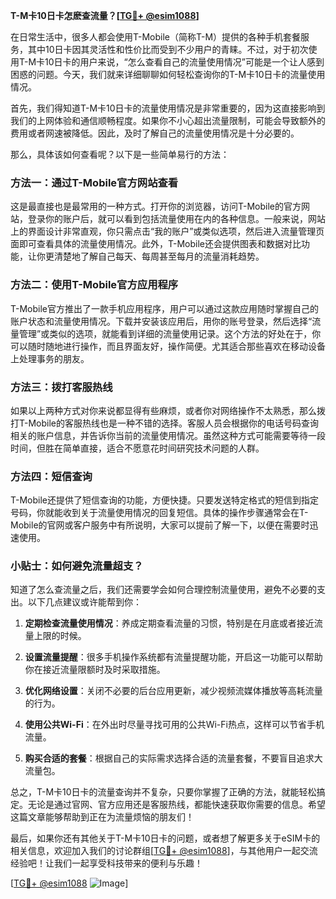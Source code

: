 **T-M卡10日卡怎麽查流量？[[TG💪+ @esim1088](https://t.me/s/esim1088)]**

在日常生活中，很多人都会使用T-Mobile（简称T-M）提供的各种手机套餐服务，其中10日卡因其灵活性和性价比而受到不少用户的青睐。不过，对于初次使用T-M卡10日卡的用户来说，“怎么查看自己的流量使用情况”可能是一个让人感到困惑的问题。今天，我们就来详细聊聊如何轻松查询你的T-M卡10日卡的流量使用情况。

首先，我们得知道T-M卡10日卡的流量使用情况是非常重要的，因为这直接影响到我们的上网体验和通信顺畅程度。如果你不小心超出流量限制，可能会导致额外的费用或者网速被降低。因此，及时了解自己的流量使用情况是十分必要的。

那么，具体该如何查看呢？以下是一些简单易行的方法：

### 方法一：通过T-Mobile官方网站查看

这是最直接也是最常用的一种方式。打开你的浏览器，访问T-Mobile的官方网站，登录你的账户后，就可以看到包括流量使用在内的各种信息。一般来说，网站上的界面设计非常直观，你只需点击“我的账户”或类似选项，然后进入流量管理页面即可查看具体的流量使用情况。此外，T-Mobile还会提供图表和数据对比功能，让你更清楚地了解自己每天、每周甚至每月的流量消耗趋势。

### 方法二：使用T-Mobile官方应用程序

T-Mobile官方推出了一款手机应用程序，用户可以通过这款应用随时掌握自己的账户状态和流量使用情况。下载并安装该应用后，用你的账号登录，然后选择“流量管理”或类似的选项，就能看到详细的流量使用记录。这个方法的好处在于，你可以随时随地进行操作，而且界面友好，操作简便。尤其适合那些喜欢在移动设备上处理事务的朋友。

### 方法三：拨打客服热线

如果以上两种方式对你来说都显得有些麻烦，或者你对网络操作不太熟悉，那么拨打T-Mobile的客服热线也是一种不错的选择。客服人员会根据你的电话号码查询相关的账户信息，并告诉你当前的流量使用情况。虽然这种方式可能需要等待一段时间，但胜在简单直接，适合不愿意花时间研究技术问题的人群。

### 方法四：短信查询

T-Mobile还提供了短信查询的功能，方便快捷。只要发送特定格式的短信到指定号码，你就能收到关于流量使用情况的回复短信。具体的操作步骤通常会在T-Mobile的官网或客户服务中有所说明，大家可以提前了解一下，以便在需要时迅速使用。

### 小贴士：如何避免流量超支？

知道了怎么查流量之后，我们还需要学会如何合理控制流量使用，避免不必要的支出。以下几点建议或许能帮到你：

1. **定期检查流量使用情况**：养成定期查看流量的习惯，特别是在月底或者接近流量上限的时候。
   
2. **设置流量提醒**：很多手机操作系统都有流量提醒功能，开启这一功能可以帮助你在接近流量限额时及时采取措施。

3. **优化网络设置**：关闭不必要的后台应用更新，减少视频流媒体播放等高耗流量的行为。

4. **使用公共Wi-Fi**：在外出时尽量寻找可用的公共Wi-Fi热点，这样可以节省手机流量。

5. **购买合适的套餐**：根据自己的实际需求选择合适的流量套餐，不要盲目追求大流量包。

总之，T-M卡10日卡的流量查询并不复杂，只要你掌握了正确的方法，就能轻松搞定。无论是通过官网、官方应用还是客服热线，都能快速获取你需要的信息。希望这篇文章能够帮助到正在为流量烦恼的朋友们！

最后，如果你还有其他关于T-M卡10日卡的问题，或者想了解更多关于eSIM卡的相关信息，欢迎加入我们的讨论群组[[TG💪+ @esim1088](https://t.me/s/esim1088)]，与其他用户一起交流经验吧！让我们一起享受科技带来的便利与乐趣！

[[TG💪+ @esim1088](https://t.me/s/esim1088) ![Image](https://i.postimg.cc/4NQfJmqS/Snipaste-2025-05-13-00-14-12.png)]